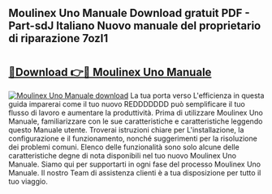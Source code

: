 ## Moulinex Uno Manuale Download gratuit PDF - Part-sdJ Italiano Nuovo manuale del proprietario di riparazione 7ozI1

# <h2><a href="http://df9jxr.blite.top/?on=Moulinex+Uno+Manuale">🔗Download 👉🔴 Moulinex Uno Manuale</a></h2>

[![Moulinex Uno Manuale download](https://i.imgur.com/lujVjoI.png)](http://df9jxr.blite.top/?on=Moulinex+Uno+Manuale)
La tua porta verso L'efficienza in questa guida imparerai come il tuo nuovo REDDDDDDD può semplificare il tuo flusso di lavoro e aumentare la produttività. Prima di utilizzare Moulinex Uno Manuale, familiarizzare con le sue caratteristiche e caratteristiche leggendo questo Manuale utente. Troverai istruzioni chiare per L'installazione, la configurazione e il funzionamento, nonché suggerimenti per la risoluzione dei problemi comuni. Elenco delle funzionalità sono solo alcune delle caratteristiche degne di nota disponibili nel tuo nuovo Moulinex Uno Manuale. Siamo qui per supportarti in ogni fase del processo Moulinex Uno Manuale. Il nostro Team di assistenza clienti è a tua disposizione per tutto il tuo viaggio.
